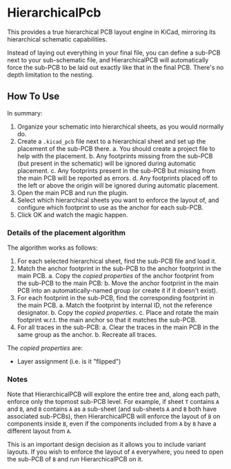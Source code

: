 # HierarchicalPcb

This provides a true hierarchical PCB layout engine in KiCad, mirroring its hierarchical schematic capabilities.

Instead of laying out everything in your final file, you can define a sub-PCB next to your sub-schematic file, and HierarchicalPCB will automatically force the sub-PCB to be laid out exactly like that in the final PCB. There's no depth limitation to the nesting.

## How To Use

In summary:

1. Organize your schematic into hierarchical sheets, as you would normally do.
2. Create a `.kicad_pcb` file next to a hierarchical sheet and set up the placement of the sub-PCB there.
   a. You should create a project file to help with the placement.
   b. Any footprints missing from the sub-PCB (but present in the schematic) will be ignored during automatic placement.
   c. Any footprints present in the sub-PCB but missing from the main PCB will be reported as errors.
   d. Any footprints placed off to the left or above the origin will be ignored during automatic placement.
3. Open the main PCB and run the plugin.
4. Select which hierarchical sheets you want to enforce the layout of, and configure which footprint to use as the anchor for each sub-PCB.
5. Click OK and watch the magic happen.

### Details of the placement algorithm

The algorithm works as follows:

1. For each selected hierarchical sheet, find the sub-PCB file and load it.
2. Match the anchor footprint in the sub-PCB to the anchor footprint in the main PCB.
   a. Copy the _copied properties_ of the anchor footprint from the sub-PCB to the main PCB:
   b. Move the anchor footprint in the main PCB into an automatically-named group (or create it if it doesn't exist).
3. For each footprint in the sub-PCB, find the corresponding footprint in the main PCB.
   a. Match the footprint by internal ID, not the reference designator.
   b. Copy the _copied properties_.
   c. Place and rotate the main footprint w.r.t. the main anchor so that it matches the sub-PCB.
4. For all traces in the sub-PCB:
   a. Clear the traces in the main PCB in the same group as the anchor.
   b. Recreate all traces.

The _copied properties_ are:

- Layer assignment (i.e. is it "flipped")

### Notes

Note that HierarchicalPCB will explore the entire tree and, along each path, enforce only the topmost sub-PCB level. For example, if sheet `T` contains `A` and `B`, and `B` contains `A` as a sub-sheet (and sub-sheets `A` and `B` both have associated sub-PCBs), then HierarchicalPCB will enforce the layout of `B` on components inside `B`, even if the components included from `A` by `B` have a different layout from `A`.

This is an important design decision as it allows you to include variant layouts. If you wish to enforce the layout of `A` everywhere, you need to open the sub-PCB of `B` and run HierarchicalPCB on it.
